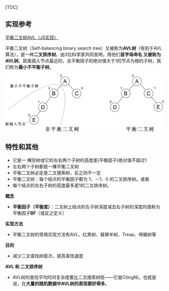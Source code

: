 [TOC]
## 实现参考 

[平衡二叉树AVL（JS实现）](https://blog.csdn.net/zjw_python/article/details/85044001)

平衡二叉树（Self-balancing binary search tree）又被称为**AVL树**（有别于AVL算法），是一种**二叉排序树**。由3位科学家共同发明，用他们**首字母命名 又被称为AVL树**。距离插入节点最近的，且平衡因子的绝对值大于1的节点为根的子树，我们称为**最小不平衡子树**。

![](../../img/AVL.png)

## 特性和其他 ##

* 它是一 棵空树或它的左右两个子树的高度差(平衡因子)绝对值不超过1
* 左右两个子树都是一棵平衡二叉树
* 平衡二叉树必定是二叉搜索树，反之则不一定
* 平衡二叉树：每个结点的平衡因子都为 1、－1、0 的二叉排序树。或者
* 每个结点的左右子树的高度最多差1的二叉排序树。

**概念**

* **平衡因子（平衡度）**：二叉树上结点的左子树深度减去右子树的深度的值称为平衡因子**BF**（或反之定义）

**实现方法**

* 平衡二叉树的常用实现方法有AVL、红黑树、替罪羊树、Treap、伸展树等

**目的**

* 减少二叉查找树层次，提高查找速度

**AVL 和 二叉排序树**

* AVL树的查找平均时间复杂度要比二叉搜索树低——它是O(logN)。也就是说，在**大量的随机数据中AVL树的表现要好得多**。